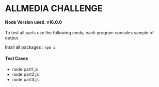# ALLMEDIA CHALLENGE

#### Node Version used: v16.0.0

To test all parts use the following cmds, each program consoles sample of output

Intall all packages : `npm i`

#### Test Cases

-   node part1.js
-   node part2.js
-   node part3.js
